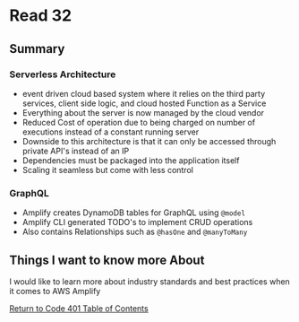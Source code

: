 # Read 32
## Summary

### Serverless Architecture

- event driven cloud based system where it relies on the third party services, client side logic, and cloud hosted Function as a Service
- Everything about the server is now managed by the cloud vendor
- Reduced Cost of operation due to being charged on number of executions instead of a constant running server
- Downside to this architecture is that it can only be accessed through private API's instead of an IP
- Dependencies must be packaged into the application itself
- Scaling it seamless but come with less control

### GraphQL

- Amplify creates DynamoDB tables for GraphQL using `@model`
- Amplify CLI generated TODO's to implement CRUD operations
- Also contains Relationships such as `@hasOne` and `@manyToMany`

## Things I want to know more About

I would like to learn more about industry standards and best practices when it comes to AWS Amplify

[Return to Code 401 Table of Contents](https://rogermreyes.github.io/Reading-Notes/Code-401-Reading-Notes)